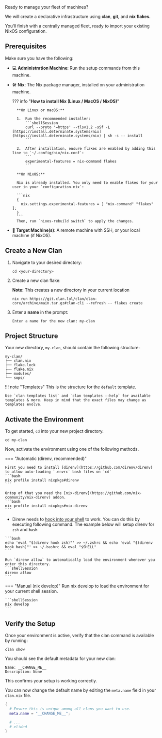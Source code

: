 Ready to manage your fleet of machines?

We will create a declarative infrastructure using **clan**, **git**, and **nix flakes**.

You'll finish with a centrally managed fleet, ready to import your existing NixOS configuration.

## Prerequisites

Make sure you have the following:

* 💻 **Administration Machine**: Run the setup commands from this machine.
* 🛠️ **Nix**: The Nix package manager, installed on your administration machine.

    ??? info "**How to install Nix (Linux / MacOS / NixOS)**"

        **On Linux or macOS:**

        1.  Run the recommended installer:
            ```shellSession
            curl --proto '=https' --tlsv1.2 -sSf -L [https://install.determinate.systems/nix](https://install.determinate.systems/nix) | sh -s -- install
            ```

        2.  After installation, ensure flakes are enabled by adding this line to `~/.config/nix/nix.conf`:
            ```
            experimental-features = nix-command flakes
            ```

        **On NixOS:**

        Nix is already installed. You only need to enable flakes for your user in your `configuration.nix`:

        ```nix
        {
          nix.settings.experimental-features = [ "nix-command" "flakes" ];
        }
        ```
        Then, run `nixos-rebuild switch` to apply the changes.

* 🎯 **Target Machine(s)**: A remote machine with SSH, or your local machine (if NixOS).

## Create a New Clan

1. Navigate to your desired directory:

    ```shellSession
    cd <your-directory>
    ```

2. Create a new clan flake:

    **Note:** This creates a new directory in your current location

    ```shellSession
    nix run https://git.clan.lol/clan/clan-core/archive/main.tar.gz#clan-cli --refresh -- flakes create
    ```

3. Enter a **name** in the prompt:

    ```terminalSession
    Enter a name for the new clan: my-clan
    ```

## Project Structure

Your new directory, `my-clan`, should contain the following structure:

```
my-clan/
├── clan.nix
├── flake.lock
├── flake.nix
├── modules/
└── sops/
```

!!! note "Templates"
    This is the structure for the `default` template.

    Use `clan templates list` and `clan templates --help` for available templates & more. Keep in mind that the exact files may change as templates evolve.


## Activate the Environment

To get started, `cd` into your new project directory.

```shellSession
cd my-clan
```

Now, activate the environment using one of the following methods.

=== "Automatic (direnv, recommended)"

    First you need to install [direnv](https://github.com/direnv/direnv) to allow auto-loading `.envrc` bash files on `cd`  
    ```bash
    nix profile install nixpkgs#direnv
    ```

    Ontop of that you need the [nix-direnv](https://github.com/nix-community/nix-direnv) addon.
    ```bash
    nix profile install nixpkgs#nix-direnv
    ```

   - Direnv needs to [hook into your shell](https://direnv.net/docs/hook.html) to work.
     You can do this by executing following command. The example below will setup direnv for `zsh` and `bash`

    ```bash
    echo 'eval "$(direnv hook zsh)"' >> ~/.zshrc && echo 'eval "$(direnv hook bash)"' >> ~/.bashrc && eval "$SHELL"
    ```

    Run `direnv allow` to automatically load the environment whenever you enter this directory.
    ```shellSession
    direnv allow
    ```

=== "Manual (nix develop)"
    Run nix develop to load the environment for your current shell session.

    ```shellSession
    nix develop
    ```

## Verify the Setup

Once your environment is active, verify that the clan command is available by running:

```shellSession
clan show
```

You should see the default metadata for your new clan:

```shellSession
Name: __CHANGE_ME__
Description: None
```

This confirms your setup is working correctly.

You can now change the default name by editing the `meta.name` field in your `clan.nix` file.

```{.nix title="clan.nix" hl_lines="3"}
{
  # Ensure this is unique among all clans you want to use.
  meta.name = "__CHANGE_ME__";

  # ...
  # elided
}
```

